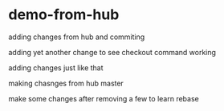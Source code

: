 # demo-from-hub
adding changes from hub and commiting 

adding yet another change to see checkout command working

adding changes just like that

making chasnges from hub master

make some changes after removing a few to learn rebase
